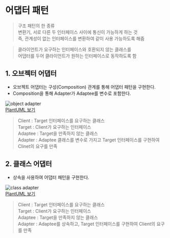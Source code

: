 # 어댑터 패턴
> 구조 패턴의 한 종류    
> 변환기, 서로 다른 두 인터페이스 사이에 통신이 가능하게 하는 것   
> 즉, 관계성이 없는 인터페이스를 변환하여 같이 사용 가능하도록 해줌

> 클라이언트가 요구하는 인터페이스와 호환되지 않는 클래스를     
> 어댑터를 두어 클라이언트가 원하는 인터페이스로 동작하도록 함 

## 1. 오브젝터 어댑터
* 오브젝트 어댑터는 구성(Composition) 관계를 통해 어댑터 패턴을 구현한다.
* Composition을 통해 Adapter가 Adaptee를 변수로 포함한다. 

![object adapter](https://user-images.githubusercontent.com/16396879/94794465-dab4b680-0416-11eb-9529-83441aca5862.png)      
[PlantUML 보기](http://www.plantuml.com/plantuml/uml/ZOw_IWD14CRxUOe5cpibX_KXaiFAEhx0k3jU1lVFiZid6BMpixNGmaAmj57YIydw3eRpX9IfPc2-ts--UHPCCZWB-P9zn8HEQOivToA9pmUXKntyWbUa3e6zKBf0JUeCKqy2Dt1WmY8uaYNxlghRgy06xW16XUeCHg6qYUtXk5BR_SrTE9hqaJIZtGgTM2OlgadSBwKvdigeLXcAv0rvVLsLbwVokgvXkXtTDir_dKqm4LfUeN3mLNbuAv_hd-V76gQ_QZQQP_jRX0ukXimZyVtrNku_QfYJDuEplm00)

> Client : Target 인터페이스를 요구하는 클래스     
> Target : Client가 요구하는 인터페이스   
> Adaptee : Target을 만족하지 않는 클래스   
> Adapter : Adaptee 클래스를 변수로 가지고 Target 인터페이스를 구현하여 Clinet의 요구를 만족

## 2. 클래스 어댑터
* 상속을 사용하여 어댑터 패턴을 구현한다.

![class adapter](https://user-images.githubusercontent.com/16396879/94794141-742f9880-0416-11eb-93cf-18fb0f5a9868.png)   
[PlantUML 보기](http://www.plantuml.com/plantuml/uml/ZT0nIWD15CRnVaunvIwInJg895XPnmiyPput3sVVB6zV1AEUmDOY5Ya43o2IqXkvti4bhB2bzVo--SDRT4PgcoQvxfQb9QN6XqHTjpHJljuOBaEM5M_XJnsBGMyem5-HrZ3tu4vYNkK6jcQfYt9-bpcw9-UEN_XbfDQW_sCOMOl0b2Re8Z74VALShwqw7zj-xYDQI8I4-wBVx_gtG-d6jxF7glgh3r11YRTadANedz_xpyFFwqlfnkwWPxE9hY7GoM3_zVsnEmuMa3YSwXS0)

> Client : Target 인터페이스를 요구하는 클래스     
> Target : Client가 요구하는 인터페이스   
> Adaptee : Target을 만족하지 않는 클래스   
> Adapter : Adaptee를 상속하고, Target 인터페이스를 구현하여 Client의 요구를 만족